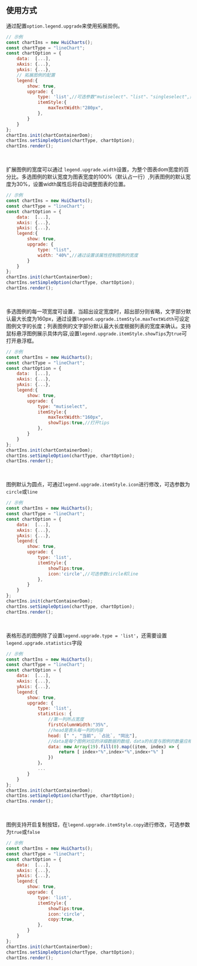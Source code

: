 

## 使用方式

通过配置```option.legend.upgrade```来使用拓展图例。

```javascript
// 示例
const chartIns = new HuiCharts();
const chartType = "lineChart";
const chartOption = {
    data:  [...],
    xAxis: {...},
    yAxis: {...},
    // 拓展图例的配置
    legend:{
        show: true,
        upgrade: {
            type: 'list',//可选参数"mutiselect"、"list"、"singleselect",形态依次对应三个demo（列表与表格形态都使用list参数，区别在于是否有statistics字段）
            itemStyle:{
                maxTextWidth:"280px",
            },
        }
    }
};
chartIns.init(chartContainerDom); 
chartIns.setSimpleOption(chartType, chartOption);
chartIns.render();
```
</br>

扩展图例的宽度可以通过 ```legend.upgrade.width```设置，为整个图表dom宽度的百分比。多选图例的默认宽度为图表宽度的100%（默认占一行）,列表图例的默认宽度为30%，设置width属性后将自动调整图表的位置。

```javascript
// 示例
const chartIns = new HuiCharts();
const chartType = "lineChart";
const chartOption = {
    data:  [...],
    xAxis: {...},
    yAxis: {...},
    legend:{
        show: true,
        upgrade: {
            type: "list",
            width: "40%",//通过设置该属性控制图例的宽度
        }
    }
};
chartIns.init(chartContainerDom); 
chartIns.setSimpleOption(chartType, chartOption);
chartIns.render();
```

</br>


多选图例的每一项宽度可设置，当超出设定宽度时，超出部分则省略，文字部分默认最大长度为160px，通过设置```legend.upgrade.itemStyle.maxTextWidth```可设定图例文字的长度；列表图例的文字部分默认最大长度根据列表的宽度来确认。支持鼠标悬浮图例展示具体内容,设置```legend.upgrade.itemStyle.showTips```为```true```可打开悬浮框。

```javascript
// 示例
const chartIns = new HuiCharts();
const chartType = "lineChart";
const chartOption = {
    data:  [...],
    xAxis: {...},
    yAxis: {...},
    legend:{
        show: true,
        upgrade: {
            type: "mutiselect",
            itemStyle:{
                maxTextWidth:"160px",
                showTips:true,//打开tips
            },
        }
    }
};
chartIns.init(chartContainerDom); 
chartIns.setSimpleOption(chartType, chartOption);
chartIns.render();
```

</br>

图例默认为圆点，可通过```legend.upgrade.itemStyle.icon```进行修改，可选参数为```circle```或```line```

```javascript
// 示例
const chartIns = new HuiCharts();
const chartType = "lineChart";
const chartOption = {
    data:  [...],
    xAxis: {...},
    yAxis: {...},
    legend:{
        show: true,
        upgrade: {
            type: 'list',
            itemStyle:{
                showTips:true,
                icon:'circle',//可选参数circle和line
            },
        }
    }
};
chartIns.init(chartContainerDom); 
chartIns.setSimpleOption(chartType, chartOption);
chartIns.render();
```

</br>

表格形态的图例除了设置```legend.upgrade.type = 'list'```，还需要设置```legend.upgrade.statistics```字段

```javascript
// 示例
const chartIns = new HuiCharts();
const chartType = "lineChart";
const chartOption = {
    data:  [...],
    xAxis: {...},
    yAxis: {...},
    legend:{
        show: true,
        upgrade: {
            type: 'list',
            statistics: {
                //第一列所占宽度
				firstColumnWidth:"35%",
                //head是表头每一列的内容
                head: [" ", "当前", `占比`, "同比"],
                //data是每个图例对应的详细数据的数组，data的长度与图例的数量应相等
                data: new Array(19).fill(0).map((item, index) => {
                    return [ index+"%",index+"%",index+"%" ]
                })
            }，
            ...
        }
    }
};
chartIns.init(chartContainerDom); 
chartIns.setSimpleOption(chartType, chartOption);
chartIns.render();
```

</br>

图例支持开启复制按钮，在```legend.upgrade.itemStyle.copy```进行修改，可选参数为```true```或```false```

```javascript
// 示例
const chartIns = new HuiCharts();
const chartType = "lineChart";
const chartOption = {
    data:  [...],
    xAxis: {...},
    yAxis: {...},
    legend:{
        show: true,
        upgrade: {
            type: 'list',
            itemStyle:{
                showTips:true,
                icon:'circle',
                copy:true,
            },
        }
    }
};
chartIns.init(chartContainerDom); 
chartIns.setSimpleOption(chartType, chartOption);
chartIns.render();
```